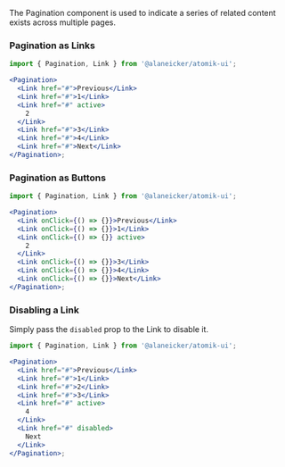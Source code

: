 The Pagination component is used to indicate a series of related content exists across multiple pages.

### Pagination as Links

```jsx
import { Pagination, Link } from '@alaneicker/atomik-ui';

<Pagination>
  <Link href="#">Previous</Link>
  <Link href="#">1</Link>
  <Link href="#" active>
    2
  </Link>
  <Link href="#">3</Link>
  <Link href="#">4</Link>
  <Link href="#">Next</Link>
</Pagination>;
```

### Pagination as Buttons

```jsx
import { Pagination, Link } from '@alaneicker/atomik-ui';

<Pagination>
  <Link onClick={() => {}}>Previous</Link>
  <Link onClick={() => {}}>1</Link>
  <Link onClick={() => {}} active>
    2
  </Link>
  <Link onClick={() => {}}>3</Link>
  <Link onClick={() => {}}>4</Link>
  <Link onClick={() => {}}>Next</Link>
</Pagination>;
```

### Disabling a Link

Simply pass the `disabled` prop to the Link to disable it.

```jsx
import { Pagination, Link } from '@alaneicker/atomik-ui';

<Pagination>
  <Link href="#">Previous</Link>
  <Link href="#">1</Link>
  <Link href="#">2</Link>
  <Link href="#">3</Link>
  <Link href="#" active>
    4
  </Link>
  <Link href="#" disabled>
    Next
  </Link>
</Pagination>;
```
